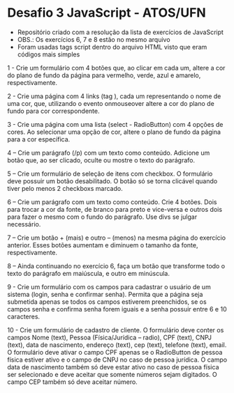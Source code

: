 # Desafio 3 JavaScript - ATOS/UFN

- Repositório criado com a resolução da lista de exercícios de JavaScript
- OBS.: Os exercícios 6, 7 e 8 estão no mesmo arquivo
- Foram usadas tags script dentro do arquivo HTML visto que eram códigos mais simples

1 - Crie um formulário com 4 botões que, ao clicar em cada um, altere a cor do plano de fundo da página para vermelho, verde, azul e amarelo, respectivamente.

2 - Crie uma página com 4 links (tag ), cada um representando o nome de uma cor, que, utilizando o evento onmouseover altere a cor do plano de fundo para cor correspondente.

3 - Crie uma página com uma lista (select - RadioButton) com 4 opções de cores. Ao selecionar uma opção de cor, altere o plano de fundo da página para a cor específica.

4 – Crie um parágrafo (/p) com um texto como conteúdo. Adicione um botão que, ao ser clicado, oculte ou mostre o texto do parágrafo.

5 – Crie um formulário de seleção de itens com checkbox. O formulário deve possuir um botão desabilitado. O botão só se torna clicável quando tiver pelo menos 2 checkboxs marcado.

6 – Crie um parágrafo com um texto como conteúdo. Crie 4 botões. Dois para trocar a cor da fonte, de branco para preto e vice-versa e outros dois para fazer o mesmo com o fundo do parágrafo. Use divs se julgar necessário.

7 – Crie um botão + (mais) e outro – (menos) na mesma página do exercício anterior. Esses botões aumentam e diminuem o tamanho da fonte, respectivamente.

8 – Ainda continuando no exercício 6, faça um botão que transforme todo o texto do parágrafo em maiúscula, e outro em minúscula.

9 - Crie um formulário com os campos para cadastrar o usuário de um sistema (login, senha e confirmar senha). Permita que a página seja submetida apenas se todos os campos estiverem preenchidos, se os campos senha e confirma senha forem iguais e a senha possuir entre 6 e 10 caracteres.

10 - Crie um formulário de cadastro de cliente. O formulário deve conter os campos Nome (text), Pessoa (Física/Jurídica – radio), CPF (text), CNPJ (text), data de nascimento, endereço (text), cep (text), telefone (text), email. O formulário deve ativar o campo CPF apenas se o RadioButton de pessoa física estiver ativo e o campo de CNPJ no caso de pessoa jurídica. O campo data de nascimento também só deve estar ativo no caso de pessoa física ser selecionado e deve aceitar que somente números sejam digitados. O campo CEP também só deve aceitar número.
